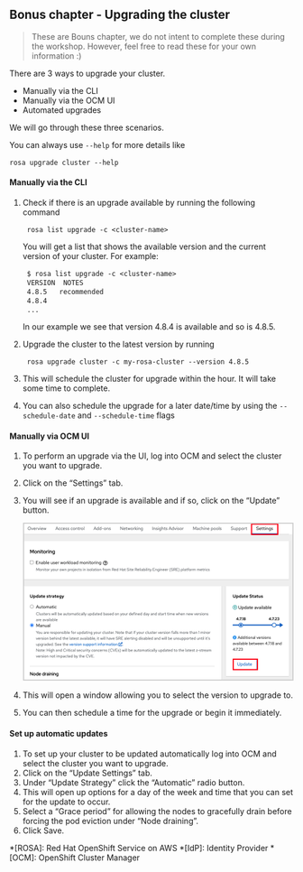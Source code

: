 ## Bonus chapter - Upgrading the cluster

> These are Bouns chapter, we do not intent to complete these during the workshop. However, feel free to read these for your own information :)

There are 3 ways to upgrade your cluster.

- Manually via the CLI
- Manually via the OCM UI
- Automated upgrades

We will go through these three scenarios.

You can always use `--help` for more details like

	rosa upgrade cluster --help

#### Manually via the CLI
1. Check if there is an upgrade available by running the following command

		rosa list upgrade -c <cluster-name>

	You will get a list that shows the available version and the current version of your cluster.  For example:

    	$ rosa list upgrade -c <cluster-name>
    	VERSION  NOTES
    	4.8.5   recommended
    	4.8.4
    	...

    In our example we see that version 4.8.4 is available and so is 4.8.5.

1. Upgrade the cluster to the latest version by running

 		rosa upgrade cluster -c my-rosa-cluster --version 4.8.5

1. This will schedule the cluster for upgrade within the hour. It will take some time to complete.
1. You can also schedule the upgrade for a later date/time by using the `--schedule-date` and `--schedule-time` flags

#### Manually via OCM UI
1. To perform an upgrade via the UI, log into OCM and select the cluster you want to upgrade.
1. Click on the “Settings” tab.
1. You will see if an upgrade is available and if so, click on the “Update” button.

	![mp](images/9-upgrade.png)

1. This will open a window allowing you to select the version to upgrade to.
1. You can then schedule a time for the upgrade or begin it immediately.

#### Set up automatic updates
1. To set up your cluster to be updated automatically log into OCM and select the cluster you want to upgrade.
1. Click on the “Update Settings” tab.
1. Under “Update Strategy” click the “Automatic” radio button.
1. This will open up options for a day of the week and time that you can set for the update to occur.
1. Select a “Grace period” for allowing the nodes to gracefully drain before forcing the pod eviction under “Node draining”.
1. Click Save.

*[ROSA]: Red Hat OpenShift Service on AWS
*[IdP]: Identity Provider
*[OCM]: OpenShift Cluster Manager
